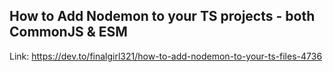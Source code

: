 ## How to Add Nodemon to your TS projects - both CommonJS & ESM

Link: https://dev.to/finalgirl321/how-to-add-nodemon-to-your-ts-files-4736
